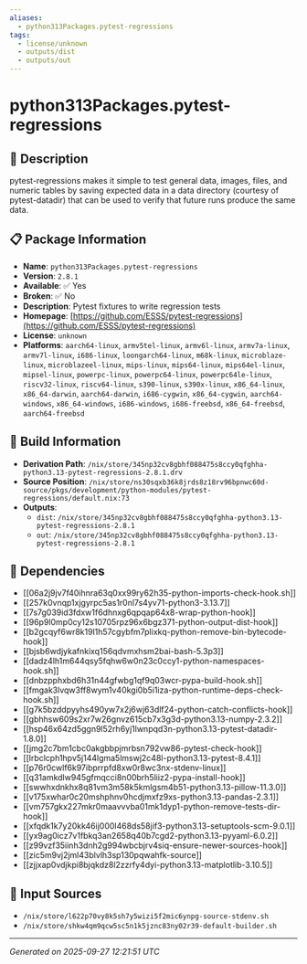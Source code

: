 ```yaml
---
aliases:
  - python313Packages.pytest-regressions
tags:
  - license/unknown
  - outputs/dist
  - outputs/out
---
```


# python313Packages.pytest-regressions

## 📝 Description

pytest-regressions makes it simple to test general data, images,
files, and numeric tables by saving expected data in a data
directory (courtesy of pytest-datadir) that can be used to verify
that future runs produce the same data.


## 📋 Package Information

- **Name**: `python313Packages.pytest-regressions`
- **Version**: `2.8.1`
- **Available**: ✅ Yes
- **Broken**: ✅ No
- **Description**: Pytest fixtures to write regression tests
- **Homepage**: [https://github.com/ESSS/pytest-regressions](https://github.com/ESSS/pytest-regressions)
- **License**: `unknown`
- **Platforms**: `aarch64-linux`, `armv5tel-linux`, `armv6l-linux`, `armv7a-linux`, `armv7l-linux`, `i686-linux`, `loongarch64-linux`, `m68k-linux`, `microblaze-linux`, `microblazeel-linux`, `mips-linux`, `mips64-linux`, `mips64el-linux`, `mipsel-linux`, `powerpc-linux`, `powerpc64-linux`, `powerpc64le-linux`, `riscv32-linux`, `riscv64-linux`, `s390-linux`, `s390x-linux`, `x86_64-linux`, `x86_64-darwin`, `aarch64-darwin`, `i686-cygwin`, `x86_64-cygwin`, `aarch64-windows`, `x86_64-windows`, `i686-windows`, `i686-freebsd`, `x86_64-freebsd`, `aarch64-freebsd`

## 🔧 Build Information

- **Derivation Path**: `/nix/store/345np32cv8gbhf088475s8ccy0qfghha-python3.13-pytest-regressions-2.8.1.drv`
- **Source Position**: `/nix/store/ns30sqxb36k8jrds8z18rv96bpnwc60d-source/pkgs/development/python-modules/pytest-regressions/default.nix:73`
- **Outputs**:
  - `dist`:  `/nix/store/345np32cv8gbhf088475s8ccy0qfghha-python3.13-pytest-regressions-2.8.1`
  - `out`:  `/nix/store/345np32cv8gbhf088475s8ccy0qfghha-python3.13-pytest-regressions-2.8.1`

## 🔗 Dependencies

- [[06a2j9jv7f40ihnra63q0xx99ry62h35-python-imports-check-hook.sh]]
- [[257k0vnqp1xjgyrpc5as1r0nl7s4yv71-python3-3.13.7]]
- [[7s7g039id3fdxw1f6dhnxg6qpqap64x8-wrap-python-hook]]
- [[96p9l0mp0cy12s10705rpz96x6bgz371-python-output-dist-hook]]
- [[b2gcqyf6wr8k19l1h57cgybfm7plixkq-python-remove-bin-bytecode-hook]]
- [[bjsb6wdjykafnkixq156qdvmxhsm2bai-bash-5.3p3]]
- [[dadz4lh1m644qsy5fqhw6w0n23c0ccy1-python-namespaces-hook.sh]]
- [[dnbzpphxbd6h31n44gfwbg1qf9q03wcr-pypa-build-hook.sh]]
- [[fmgak3lvqw3ff8wym1v40kgi0b5i1iza-python-runtime-deps-check-hook.sh]]
- [[g7k5bzddpyyhs490yw7x2j6wj63dlf24-python-catch-conflicts-hook]]
- [[gbhhsw609s2xr7w26gnvz615cb7x3g3d-python3.13-numpy-2.3.2]]
- [[hsp46x64zd5ggn9l52rh6yj1lwnpqd3n-python3.13-pytest-datadir-1.8.0]]
- [[jmg2c7bm1cbc0akgbbpjmrbsn792vw86-pytest-check-hook]]
- [[lrbclcph1hpv5j144lgma5lmswj2c48l-python3.13-pytest-8.4.1]]
- [[p76r0cwlf6k97ibprrpfd8xw0r8wc3nx-stdenv-linux]]
- [[q31amkdlw945gfmqcci8n00brh5liiz2-pypa-install-hook]]
- [[swwhxdnkhx8q81vm3m58k5kmlgsm4b51-python3.13-pillow-11.3.0]]
- [[v175xwhar0c20mshphnv0hcdjmxfz9xs-python3.13-pandas-2.3.1]]
- [[vm757gkx227mkr0maavvvba01mk1dyp1-python-remove-tests-dir-hook]]
- [[xfqdk1k7y20kk46ij000l468ds58jif3-python3.13-setuptools-scm-9.0.1]]
- [[yx9ag0icz7v1fbkq3an2658q40b7cgd2-python3.13-pyyaml-6.0.2]]
- [[z99vzf35iinh3dnh2g994wbcbjrv4siq-ensure-newer-sources-hook]]
- [[zic5m9vj2jml43blvlh3sp130pqwahfk-source]]
- [[zjjxap0vdjkpi8bjqkdz8l2zzrfy4dyi-python3.13-matplotlib-3.10.5]]

## 📁 Input Sources

- `/nix/store/l622p70vy8k5sh7y5wizi5f2mic6ynpg-source-stdenv.sh`
- `/nix/store/shkw4qm9qcw5sc5n1k5jznc83ny02r39-default-builder.sh`

---
*Generated on 2025-09-27 12:21:51 UTC*
